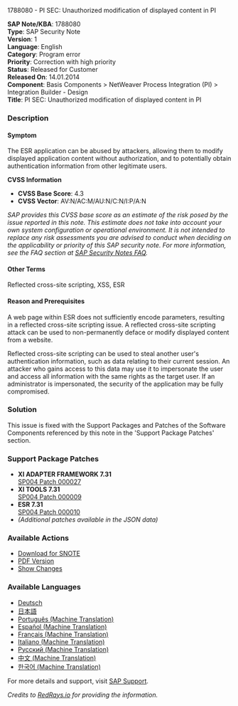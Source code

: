 1788080 - PI SEC: Unauthorized modification of displayed content in PI

**SAP Note/KBA**: 1788080  
**Type**: SAP Security Note  
**Version**: 1  
**Language**: English  
**Category**: Program error  
**Priority**: Correction with high priority  
**Status**: Released for Customer  
**Released On**: 14.01.2014  
**Component**: Basis Components > NetWeaver Process Integration (PI) > Integration Builder - Design  
**Title**: PI SEC: Unauthorized modification of displayed content in PI

### Description

#### Symptom
The ESR application can be abused by attackers, allowing them to modify displayed application content without authorization, and to potentially obtain authentication information from other legitimate users.

**CVSS Information**  
- **CVSS Base Score**: 4.3  
- **CVSS Vector**: AV:N/AC:M/AU:N/C:N/I:P/A:N  

_SAP provides this CVSS base score as an estimate of the risk posed by the issue reported in this note. This estimate does not take into account your own system configuration or operational environment. It is not intended to replace any risk assessments you are advised to conduct when deciding on the applicability or priority of this SAP security note. For more information, see the FAQ section at [SAP Security Notes FAQ](https://service.sap.com/securitynotes/)._

#### Other Terms
Reflected cross-site scripting, XSS, ESR

#### Reason and Prerequisites
A web page within ESR does not sufficiently encode parameters, resulting in a reflected cross-site scripting issue. A reflected cross-site scripting attack can be used to non-permanently deface or modify displayed content from a website.

Reflected cross-site scripting can be used to steal another user's authentication information, such as data relating to their current session. An attacker who gains access to this data may use it to impersonate the user and access all information with the same rights as the target user. If an administrator is impersonated, the security of the application may be fully compromised.

### Solution
This issue is fixed with the Support Packages and Patches of the Software Components referenced by this note in the 'Support Package Patches' section.

### Support Package Patches
- **XI ADAPTER FRAMEWORK 7.31**  
  [SP004 Patch 000027](https://userapps.support.sap.com/sap/support/swdc/notes?cvnr=01200314690200014279&support_package=SP004&patch_level=000027)
- **XI TOOLS 7.31**  
  [SP004 Patch 000009](https://userapps.support.sap.com/sap/support/swdc/notes?cvnr=01200615320200017830&support_package=SP004&patch_level=000009)
- **ESR 7.31**  
  [SP004 Patch 000010](https://userapps.support.sap.com/sap/support/swdc/notes?cvnr=01200615320200017831&support_package=SP004&patch_level=000010)
- *(Additional patches available in the JSON data)*

### Available Actions
- [Download for SNOTE](https://notesdownloads.sap.com/note/0040000017555362017)
- [PDF Version](https://userapps.support.sap.com/sap/support/sfm/notes/print/0001788080?language=en-US&token=92E062303A29B5F04AEAF9BC6779EF69)
- [Show Changes](https://me.sap.com/notesLatestChanges/0001788080/E/diff)

### Available Languages
- [Deutsch](https://me.sap.com/notes/0001788080/D)
- [日本語](https://me.sap.com/notes/0001788080/J)
- [Português (Machine Translation)](https://me.sap.com/notes/0001788080/P)
- [Español (Machine Translation)](https://me.sap.com/notes/0001788080/S)
- [Français (Machine Translation)](https://me.sap.com/notes/0001788080/F)
- [Italiano (Machine Translation)](https://me.sap.com/notes/0001788080/I)
- [Русский (Machine Translation)](https://me.sap.com/notes/0001788080/R)
- [中文 (Machine Translation)](https://me.sap.com/notes/0001788080/1)
- [한국어 (Machine Translation)](https://me.sap.com/notes/0001788080/3)

For more details and support, visit [SAP Support](https://me.sap.com/).

*Credits to [RedRays.io](https://redrays.io) for providing the information.*